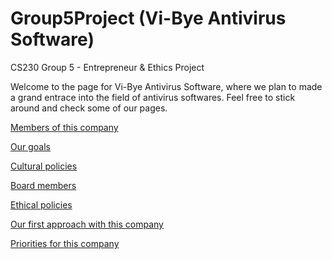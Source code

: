 # Group5Project (Vi-Bye Antivirus Software)
CS230 Group 5 -  Entrepreneur &amp; Ethics Project

Welcome to the page for Vi-Bye Antivirus Software, where we plan to made a grand entrace into the field of antivirus softwares.
Feel free to stick around and check some of our pages.

[Members of this company](https://github.com/jdhariwal/Group5Project/wiki/ITEM-1:-Members-from-the-team-and-their-introductions)

[Our goals](https://github.com/jdhariwal/Group5Project/wiki/ITEM-1:-What-is-this-company-and-its-goal)

[Cultural policies](https://github.com/jdhariwal/Group5Project/wiki/ITEM-2:-Cultural-policies)

[Board members](https://github.com/jdhariwal/Group5Project/wiki/ITEM-3:-Board)

[Ethical policies](https://github.com/jdhariwal/Group5Project/wiki/ITEM-3:-Core-items)

[Our first approach with this company](https://github.com/jdhariwal/Group5Project/wiki/ITEM-4:-Experimentation)

[Priorities for this company](https://github.com/jdhariwal/Group5Project/wiki/ITEM-4:-Priorities)
